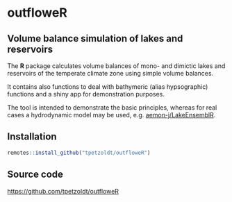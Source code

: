 # outfloweR

## Volume balance simulation of lakes and reservoirs

The **R** package calculates volume balances of mono- and dimictic 
lakes and reservoirs of the temperate climate zone using simple volume 
balances.

It contains also functions to deal with bathymeric (alias hypsographic)
functions and a shiny app for demonstration purposes.

The tool is intended to demonstrate the basic principles, whereas
for real cases a hydrodynamic model may be used, e.g. 
[aemon-j/LakeEnsemblR](https://github.com/aemon-j/LakeEnsemblR).

## Installation

```r
remotes::install_github("tpetzoldt/outfloweR")
```
## Source code

https://github.com/tpetzoldt/outfloweR


